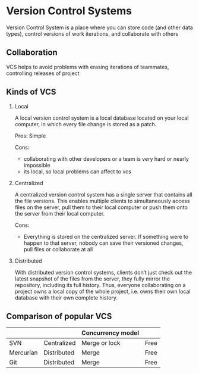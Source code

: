 # Version Control Systems

Version Control System is a place where you can store code (and other data types),
control versions of work iterations, and collaborate with others

## Collaboration

VCS helps to avoid problems with erasing iterations of teammates, controlling releases of project

## Kinds of VCS

1. Local

    A local version control system is a local database located on your local computer, in which every file change is stored as a patch.

    Pros: Simple

    Cons: 
    - collaborating with other developers or a team is very hard or nearly impossible
    - its local, so local problems can affect to vcs

2. Centralized

    A centralized version control system has a single server that contains all the file versions. This enables multiple clients to simultaneously access files on the server, pull them to their local computer or push them onto the server from their local computer.

    Cons:
    - Everything is stored on the centralized server. If something were to happen to that server, nobody can save their versioned changes, pull files or collaborate at all


3. Distributed
    
    With distributed version control systems, clients don’t just check out the latest snapshot of the files from the server, they fully mirror the repository, including its full history. Thus, everyone collaborating on a project owns a local copy of the whole project, i.e. owns their own local database with their own complete history.

## Comparison of popular VCS

||| Concurrency model ||
|-----------|-------------|---------------|------|
| SVN       | Centralized | Merge or lock | Free |
| Mercurian | Distributed | Merge         | Free |
| Git       | Distributed | Merge         | Free |
